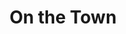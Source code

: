 ---
title: "On the Town"

year: 1949

director: "Stanley Donen"

summary: "Three sailors discover New York during 24 hours"

comment: "Frank sinatra was 34 and Gene Kelly was 37 when filming this"

image: "https://media.giphy.com/media/65MptVB6YVqQVHupqL/giphy.gif"

imdb: "https://www.imdb.com/title/tt0041716/"

quotes:
  - "The Bronx is up and the Battery's down!"
---
